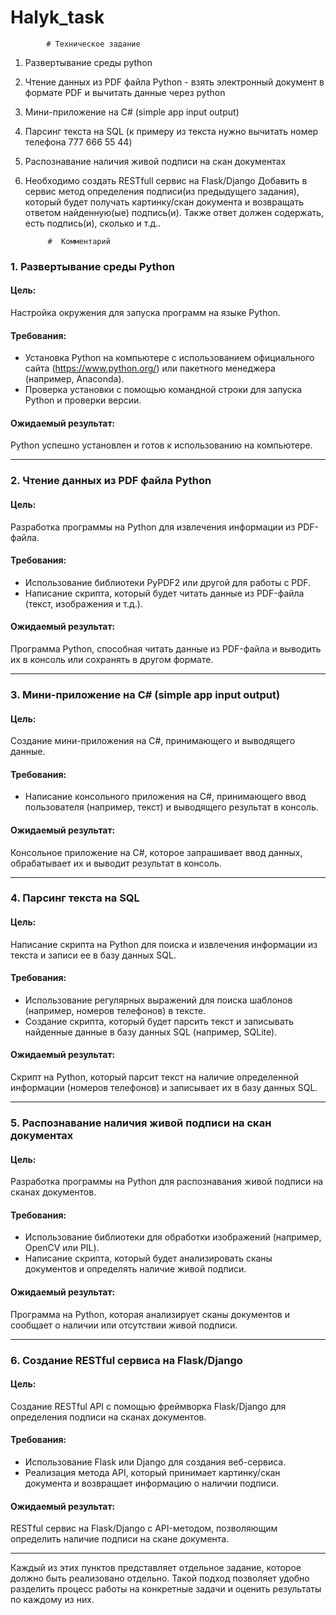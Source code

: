 # Halyk_task

            # Техническое задание
1. Развертывание среды python
2. Чтение данных из PDF файла Python - 
взять электронный документ в формате PDF и вычитать данные через python
3. Мини-приложение на C# (simple app input output)
4. Парсинг текста на SQL (к примеру из текста нужно вычитать номер телефона 777 666 55 44)
5. Распознавание наличия живой подписи на скан документах
6. Необходимо создать RESTfull сервис на Flask/Django
Добавить в сервис метод определения подписи(из предыдущего задания), который будет получать картинку/скан документа и возвращать ответом найденную(ые) подпись(и). Также ответ должен содержать, есть подпись(и), сколько и т.д..


            #  Комментарий

### 1. Развертывание среды Python
#### Цель:
Настройка окружения для запуска программ на языке Python.

#### Требования:
- Установка Python на компьютере с использованием официального сайта (https://www.python.org/) или пакетного менеджера (например, Anaconda).
- Проверка установки с помощью командной строки для запуска Python и проверки версии.

#### Ожидаемый результат:
Python успешно установлен и готов к использованию на компьютере.

---

### 2. Чтение данных из PDF файла Python
#### Цель:
Разработка программы на Python для извлечения информации из PDF-файла.

#### Требования:
- Использование библиотеки PyPDF2 или другой для работы с PDF.
- Написание скрипта, который будет читать данные из PDF-файла (текст, изображения и т.д.).

#### Ожидаемый результат:
Программа Python, способная читать данные из PDF-файла и выводить их в консоль или сохранять в другом формате.

---

### 3. Мини-приложение на C# (simple app input output)
#### Цель:
Создание мини-приложения на C#, принимающего и выводящего данные.

#### Требования:
- Написание консольного приложения на C#, принимающего ввод пользователя (например, текст) и выводящего результат в консоль.

#### Ожидаемый результат:
Консольное приложение на C#, которое запрашивает ввод данных, обрабатывает их и выводит результат в консоль.

---

### 4. Парсинг текста на SQL
#### Цель:
Написание скрипта на Python для поиска и извлечения информации из текста и записи ее в базу данных SQL.

#### Требования:
- Использование регулярных выражений для поиска шаблонов (например, номеров телефонов) в тексте.
- Создание скрипта, который будет парсить текст и записывать найденные данные в базу данных SQL (например, SQLite).

#### Ожидаемый результат:
Скрипт на Python, который парсит текст на наличие определенной информации (номеров телефонов) и записывает их в базу данных SQL.

---

### 5. Распознавание наличия живой подписи на скан документах
#### Цель:
Разработка программы на Python для распознавания живой подписи на сканах документов.

#### Требования:
- Использование библиотеки для обработки изображений (например, OpenCV или PIL).
- Написание скрипта, который будет анализировать сканы документов и определять наличие живой подписи.

#### Ожидаемый результат:
Программа на Python, которая анализирует сканы документов и сообщает о наличии или отсутствии живой подписи.

---

### 6. Создание RESTful сервиса на Flask/Django
#### Цель:
Создание RESTful API с помощью фреймворка Flask/Django для определения подписи на сканах документов.

#### Требования:
- Использование Flask или Django для создания веб-сервиса.
- Реализация метода API, который принимает картинку/скан документа и возвращает информацию о наличии подписи.

#### Ожидаемый результат:
RESTful сервис на Flask/Django с API-методом, позволяющим определить наличие подписи на скане документа.

---

Каждый из этих пунктов представляет отдельное задание, которое должно быть реализовано отдельно. Такой подход позволяет удобно разделить процесс работы на конкретные задачи и оценить результаты по каждому из них.
